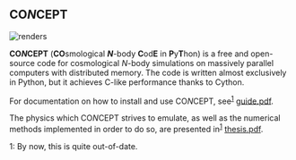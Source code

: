 ## **CO*N*CEPT**
![renders](http://users-phys.au.dk/jmd/github/concept/concept_renders.gif)

**CO*N*CEPT** (**CO**smological ***N***-body **C**od**E** in **P**y**T**hon)
is a free and open-source code for cosmological *N*-body simulations on
massively parallel computers with distributed memory. The code is written
almost exclusively in Python, but it achieves C-like performance thanks to
Cython.

For documentation on how to install and use CO*N*CEPT, see<sup>[1](#footnote)</sup> [guide.pdf](guide.pdf).

The physics which CO*N*CEPT strives to emulate, as well as the numerical
methods implemented in order to do so, are presented in<sup>[1](#footnote)</sup> [thesis.pdf](thesis.pdf).

<a name="footnote">1</a>: By now, this is quite out-of-date.
